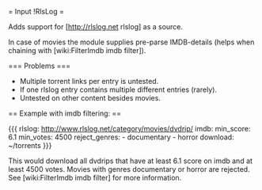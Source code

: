 = Input !RlsLog =

Adds support for [http://rlslog.net rlslog] as a source.

In case of movies the module supplies pre-parse IMDB-details (helps when chaining with [wiki:FilterImdb imdb filter]).

=== Problems ===

 * Multiple torrent links per entry is untested.
 * If one rlslog entry contains multiple different entries (rarely).
 * Untested on other content besides movies.

== Example with imdb filtering: ==

{{{
rlslog: http://www.rlslog.net/category/movies/dvdrip/
imdb:
  min_score: 6.1
  min_votes: 4500
  reject_genres:
    - documentary
    - horror
download: ~/torrents
}}}

This would download all dvdrips that have at least 6.1 score on imdb and at least 4500 votes. Movies with genres documentary or horror are rejected. See [wiki:FilterImdb imdb filter] for more information.